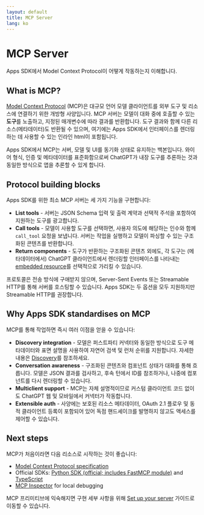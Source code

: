 ```yaml
---
layout: default
title: MCP Server
lang: ko
---
```


# MCP Server

Apps SDK에서 Model Context Protocol이 어떻게 작동하는지 이해합니다.

## What is MCP?

[Model Context Protocol](https://modelcontextprotocol.io/) (MCP)은 대규모 언어 모델 클라이언트를 외부 도구 및 리소스에 연결하기 위한 개방형 사양입니다. MCP 서버는 모델이 대화 중에 호출할 수 있는 **도구**를 노출하고, 지정된 매개변수에 따라 결과를 반환합니다.
도구 결과와 함께 다른 리소스(메타데이터)도 반환될 수 있으며, 여기에는 Apps SDK에서 인터페이스를 렌더링하는 데 사용할 수 있는 인라인 html이 포함됩니다.

Apps SDK에서 MCP는 서버, 모델 및 UI를 동기화 상태로 유지하는 백본입니다. 와이어 형식, 인증 및 메타데이터를 표준화함으로써 ChatGPT가 내장 도구를 추론하는 것과 동일한 방식으로 앱을 추론할 수 있게 합니다.

## Protocol building blocks

Apps SDK를 위한 최소 MCP 서버는 세 가지 기능을 구현합니다:

- **List tools** - 서버는 JSON Schema 입력 및 출력 계약과 선택적 주석을 포함하여 지원하는 도구를 광고합니다.
- **Call tools** - 모델이 사용할 도구를 선택하면, 사용자 의도에 해당하는 인수와 함께 `call_tool` 요청을 보냅니다. 서버는 작업을 실행하고 모델이 파싱할 수 있는 구조화된 콘텐츠를 반환합니다.
- **Return components** - 도구가 반환하는 구조화된 콘텐츠 외에도, 각 도구는 (메타데이터에서) ChatGPT 클라이언트에서 렌더링할 인터페이스를 나타내는 [embedded resource](https://modelcontextprotocol.io/specification/2025-06-18/server/tools#embedded-resources)를 선택적으로 가리킬 수 있습니다.

프로토콜은 전송 방식에 구애받지 않으며, Server-Sent Events 또는 Streamable HTTP를 통해 서버를 호스팅할 수 있습니다. Apps SDK는 두 옵션을 모두 지원하지만 Streamable HTTP를 권장합니다.

## Why Apps SDK standardises on MCP

MCP를 통해 작업하면 즉시 여러 이점을 얻을 수 있습니다:

- **Discovery integration** - 모델은 퍼스트파티 커넥터와 동일한 방식으로 도구 메타데이터와 표면 설명을 사용하여 자연어 검색 및 런처 순위를 지원합니다. 자세한 내용은 [Discovery](user-interaction.md#discovery)를 참조하세요.
- **Conversation awareness** - 구조화된 콘텐츠와 컴포넌트 상태가 대화를 통해 흐릅니다. 모델은 JSON 결과를 검사하고, 후속 턴에서 ID를 참조하거나, 나중에 컴포넌트를 다시 렌더링할 수 있습니다.
- **Multiclient support** - MCP는 자체 설명적이므로 커스텀 클라이언트 코드 없이도 ChatGPT 웹 및 모바일에서 커넥터가 작동합니다.
- **Extensible auth** - 사양에는 보호된 리소스 메타데이터, OAuth 2.1 플로우 및 동적 클라이언트 등록이 포함되어 있어 독점 핸드셰이크를 발명하지 않고도 액세스를 제어할 수 있습니다.

## Next steps

MCP가 처음이라면 다음 리소스로 시작하는 것이 좋습니다:

- [Model Context Protocol specification](https://modelcontextprotocol.io/specification)
- Official SDKs: [Python SDK (official; includes FastMCP module)](https://github.com/modelcontextprotocol/python-sdk) and [TypeScript](https://github.com/modelcontextprotocol/typescript-sdk)
- [MCP Inspector](https://modelcontextprotocol.io/docs/tools/inspector) for local debugging

MCP 프리미티브에 익숙해지면 구현 세부 사항을 위해 [Set up your server](../build/mcp-server.md) 가이드로 이동할 수 있습니다.

